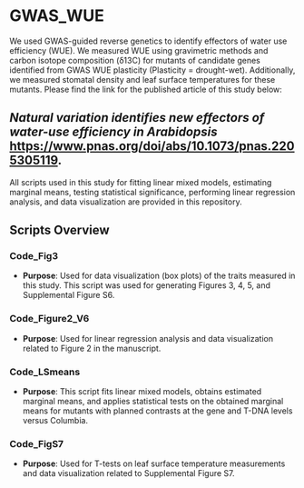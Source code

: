 # GWAS_WUE

We used GWAS-guided reverse genetics to identify effectors of water use efficiency (WUE). We measured WUE using gravimetric methods and carbon isotope composition (δ13C) for mutants of candidate genes identified from GWAS WUE plasticity (Plasticity = drought-wet). Additionally, we measured stomatal density and leaf surface temperatures for these mutants. Please find the link for the published article of this study below: 
## *Natural variation identifies new effectors of water-use efficiency in Arabidopsis* https://www.pnas.org/doi/abs/10.1073/pnas.2205305119.

All scripts used in this study for fitting linear mixed models, estimating marginal means, testing statistical significance, performing linear regression analysis, and data visualization are provided in this repository.

## Scripts Overview

### Code_Fig3
- **Purpose**: Used for data visualization (box plots) of the traits measured in this study. This script was used for generating Figures 3, 4, 5, and Supplemental Figure S6.

### Code_Figure2_V6
- **Purpose**: Used for linear regression analysis and data visualization related to Figure 2 in the manuscript.

### Code_LSmeans
- **Purpose**: This script fits linear mixed models, obtains estimated marginal means, and applies statistical tests on the obtained marginal means for mutants with planned contrasts at the gene and T-DNA levels versus Columbia.

### Code_FigS7
- **Purpose**: Used for T-tests on leaf surface temperature measurements and data visualization related to Supplemental Figure S7.

